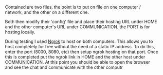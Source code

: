 Contained are two files, the point is to put on file on one computer / network, and the other on a different one. 


Both then modify their 'config' file and place their hosting URL under HOME and the other computer's URL under COMMUNICATION. the PORT is for hosting locally.

During testing I used [Ngrok](https://ngrok.com/) to host on both computers. This allows you to host completely for free without the need of a static IP address. 
To do this, enter the port (8000, 8080, etc) then setup ngrok hosting on that port. 
Once this is completed put the ngrok link in HOME and the other host under COMMUNICATION. At this point you should be able to open the browser and see the chat and communicate with the other computr
